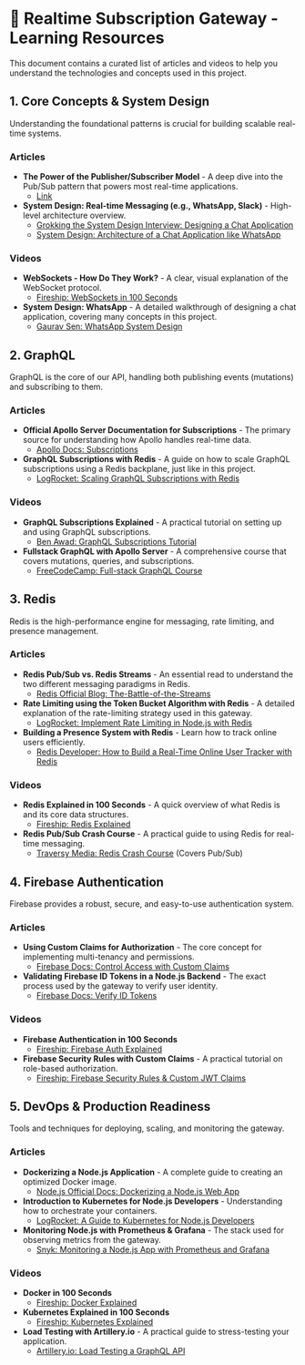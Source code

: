 # 🚀 Realtime Subscription Gateway - Learning Resources

This document contains a curated list of articles and videos to help you understand the technologies and concepts used in this project.

## 1. Core Concepts & System Design

Understanding the foundational patterns is crucial for building scalable real-time systems.

### Articles
*   **The Power of the Publisher/Subscriber Model** - A deep dive into the Pub/Sub pattern that powers most real-time applications.
    *   [Link](https://ably.com/blog/pub-sub-pattern)
*   **System Design: Real-time Messaging (e.g., WhatsApp, Slack)** - High-level architecture overview.
    *   [Grokking the System Design Interview: Designing a Chat Application](https://www.educative.io/courses/grokking-the-system-design-interview/gx2e2y22p74)
    *   [System Design: Architecture of a Chat Application like WhatsApp](https://medium.com/@prateek.goyal1996/system-design-architecture-of-a-chat-application-like-whatsapp-f536e1f4ea3b)

### Videos
*   **WebSockets - How Do They Work?** - A clear, visual explanation of the WebSocket protocol.
    *   [Fireship: WebSockets in 100 Seconds](https://www.youtube.com/watch?v=1BfCnjr_Vjg)
*   **System Design: WhatsApp** - A detailed walkthrough of designing a chat application, covering many concepts in this project.
    *   [Gaurav Sen: WhatsApp System Design](https://www.youtube.com/watch?v=vvhC64hQZMk)

## 2. GraphQL

GraphQL is the core of our API, handling both publishing events (mutations) and subscribing to them.

### Articles
*   **Official Apollo Server Documentation for Subscriptions** - The primary source for understanding how Apollo handles real-time data.
    *   [Apollo Docs: Subscriptions](https://www.apollographql.com/docs/apollo-server/data/subscriptions/)
*   **GraphQL Subscriptions with Redis** - A guide on how to scale GraphQL subscriptions using a Redis backplane, just like in this project.
    *   [LogRocket: Scaling GraphQL Subscriptions with Redis](https://blog.logrocket.com/scaling-graphql-subscriptions-redis/)

### Videos
*   **GraphQL Subscriptions Explained** - A practical tutorial on setting up and using GraphQL subscriptions.
    *   [Ben Awad: GraphQL Subscriptions Tutorial](https://www.youtube.com/watch?v=S_b9a7-5t2M)
*   **Fullstack GraphQL with Apollo Server** - A comprehensive course that covers mutations, queries, and subscriptions.
    *   [FreeCodeCamp: Full-stack GraphQL Course](https://www.youtube.com/watch?v=A1-l_49C4W4)

## 3. Redis

Redis is the high-performance engine for messaging, rate limiting, and presence management.

### Articles
*   **Redis Pub/Sub vs. Redis Streams** - An essential read to understand the two different messaging paradigms in Redis.
    *   [Redis Official Blog: The-Battle-of-the-Streams](https://redis.com/blog/the-battle-of-the-streams/)
*   **Rate Limiting using the Token Bucket Algorithm with Redis** - A detailed explanation of the rate-limiting strategy used in this gateway.
    *   [LogRocket: Implement Rate Limiting in Node.js with Redis](https://blog.logrocket.com/rate-limiting-node-js-redis/)
*   **Building a Presence System with Redis** - Learn how to track online users efficiently.
    *   [Redis Developer: How to Build a Real-Time Online User Tracker with Redis](https://redis.com/developer/how-to/build-real-time-online-user-tracker-redis/)

### Videos
*   **Redis Explained in 100 Seconds** - A quick overview of what Redis is and its core data structures.
    *   [Fireship: Redis Explained](https://www.youtube.com/watch?v=G1rOthIU-uo)
*   **Redis Pub/Sub Crash Course** - A practical guide to using Redis for real-time messaging.
    *   [Traversy Media: Redis Crash Course](https://www.youtube.com/watch?v=jgpVdSy0m_s) (Covers Pub/Sub)

## 4. Firebase Authentication

Firebase provides a robust, secure, and easy-to-use authentication system.

### Articles
*   **Using Custom Claims for Authorization** - The core concept for implementing multi-tenancy and permissions.
    *   [Firebase Docs: Control Access with Custom Claims](https://firebase.google.com/docs/auth/admin/custom-claims)
*   **Validating Firebase ID Tokens in a Node.js Backend** - The exact process used by the gateway to verify user identity.
    *   [Firebase Docs: Verify ID Tokens](https://firebase.google.com/docs/auth/admin/verify-id-tokens)

### Videos
*   **Firebase Authentication in 100 Seconds**
    *   [Fireship: Firebase Auth Explained](https://www.youtube.com/watch?v=9kRgVxULbag)
*   **Firebase Security Rules with Custom Claims** - A practical tutorial on role-based authorization.
    *   [Fireship: Firebase Security Rules & Custom JWT Claims](https://www.youtube.com/watch?v=e_pCgGjA_Lw)

## 5. DevOps & Production Readiness

Tools and techniques for deploying, scaling, and monitoring the gateway.

### Articles
*   **Dockerizing a Node.js Application** - A complete guide to creating an optimized Docker image.
    *   [Node.js Official Docs: Dockerizing a Node.js Web App](https://nodejs.org/en/docs/guides/nodejs-docker-webapp)
*   **Introduction to Kubernetes for Node.js Developers** - Understanding how to orchestrate your containers.
    *   [LogRocket: A Guide to Kubernetes for Node.js Developers](https://blog.logrocket.com/guide-kubernetes-nodejs-developers/)
*   **Monitoring Node.js with Prometheus & Grafana** - The stack used for observing metrics from the gateway.
    *   [Snyk: Monitoring a Node.js App with Prometheus and Grafana](https://snyk.io/blog/monitoring-a-node-js-app-with-prometheus-and-grafana/)

### Videos
*   **Docker in 100 Seconds**
    *   [Fireship: Docker Explained](https://www.youtube.com/watch?v=Gjnup-puquQ)
*   **Kubernetes Explained in 100 Seconds**
    *   [Fireship: Kubernetes Explained](https://www.youtube.com/watch?v=PziYfl8q_wE)
*   **Load Testing with Artillery.io** - A practical guide to stress-testing your application.
    *   [Artillery.io: Load Testing a GraphQL API](https://www.youtube.com/watch?v=imp-4L_g-fA)
